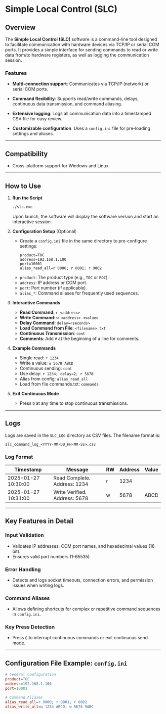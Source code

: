 # Simple Local Control (SLC)

## Overview

The **Simple Local Control (SLC)** software is a command-line tool designed to facilitate communication with hardware devices via TCP/IP or serial COM ports. It provides a simple interface for sending commands to read or write data from/to hardware registers, as well as logging the communication session.

### Features
- **Multi-connection support**: Communicates via TCP/IP (network) or serial COM ports.
- **Command flexibility**: Supports read/write commands, delays, continuous data transmission, and command aliasing.
- **Extensive logging**: Logs all communication data into a timestamped CSV file for easy review.

- **Customizable configuration**: Uses a `config.ini` file for pre-loading settings and aliases.

---

## Compatibility

- Cross-platform support for Windows and Linux

---

## How to Use

1. **Run the Script**
   ```bash
   ./slc.exe
   ```
   Upon launch, the software will display the software version and start an interactive session.

2. **Configuration Setup** (Optional)
   - Create a `config.ini` file in the same directory to pre-configure settings:
     ```
     product=TOC
     address=192.168.1.100
     port=10001
     alias_read_all=r 0000; r 0001; r 0002
     ```
   - `product`: The product type (e.g., `TOC` or `ROC`).
   - `address`: IP address or COM port.
   - `port`: Port number (if applicable).
   - `alias_*`: Command aliases for frequently used sequences.

3. **Interactive Commands**
   - **Read Command**: `r <address>`
   - **Write Command**: `w <address> <value>`
   - **Delay Command**: `delay=<seconds>`
   - **Load Command from File**: `<filename>.txt`
   - **Continuous Transmission**: `cont`
   - **Comments**: Add `#` at the beginning of a line for comments.

4. **Example Commands**
   - Single read: `r 1234`
   - Write a value: `w 5678 ABCD`
   - Continuous sending: `cont`
   - Use delay: `r 1234; delay=2; r 5678`
   - Alias from config: `alias_read_all`
   - Load from file commands.txt: `commands`

5. **Exit Continuous Mode**
   - Press `Q` at any time to stop continuous transmissions.

---

## Logs

Logs are saved in the `SLC_LOG` directory as CSV files. The filename format is:
```
slc_command_log_<YYYY-MM-DD_HH-MM-SS>.csv
```
### Log Format
| Timestamp           | Message                        | RW   | Address | Value |
|---------------------|--------------------------------|------|---------|-------|
| 2025-01-27 10:30:00 | Read Complete. Address: 1234  | r    | 1234    |       |
| 2025-01-27 10:31:00 | Write Verified. Address: 5678 | w    | 5678    | ABCD  |

---

## Key Features in Detail

### Input Validation
- Validates IP addresses, COM port names, and hexadecimal values (16-bit).
- Ensures valid port numbers (1-65535).


### Error Handling
- Detects and logs socket timeouts, connection errors, and permission issues when writing logs.

### Command Aliases
- Allows defining shortcuts for complex or repetitive command sequences in `config.ini`.

### Key Press Detection
- Press `Q` to interrupt continuous commands or exit continuous send mode.

---

## Configuration File Example: `config.ini`

```ini
# General Configuration
product=TOC
address=192.168.1.100
port=10001

# Command Aliases
alias_read_all=r 0000; r 0001; r 0002
alias_write_all=w 1234 ABCD; w 5678 9ABC
```